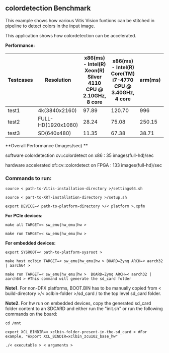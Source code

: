 ## colordetection Benchmark

This example shows how various Vitis Vision funtions can be stitched in pipeline to detect colors in the input image.

This application shows how colordetection can be accelerated.

**Performance:**

| Testcases	| Resolution			| x86(ms) - Intel(R) Xeon(R) Silver 4110 CPU @ 2.10GHz, 8 core	| x86(ms) - Intel(R) Core(TM) i7-4770 CPU @ 3.40GHz, 4 core | arm(ms)	| HW(ms) |
|-----------|-----------------------|---------------------------------------------------------------|-----------------------------------------------------------|-----------|--------|
| test1	    | 4k(3840x2160)			| 							97.89								|						120.70					  			| 996		| 28.15	 |
| test2	    | FULL-HD(1920x1080)	| 							28.24								|						75.08					  			| 250.15	| 7.5	 |
| test3	   	| SD(640x480)			| 							11.35								|						67.38					  			| 38.71		| 1.5	 |


**Overall Performance (Images/sec) **

software colordetection cv::colordetect on x86    : 35 images(full-hd)/sec

hardware accelerated xf::cv::colordetect on FPGA  : 133 images(full-hd)/sec

### Commands to run:

    source < path-to-Vitis-installation-directory >/settings64.sh

    source < part-to-XRT-installation-directory >/setup.sh

    export DEVICE=< path-to-platform-directory >/< platform >.xpfm

**For PCIe devices:**

    make all TARGET=< sw_emu|hw_emu|hw >

    make run TARGET=< sw_emu|hw_emu|hw >

**For embedded devices:**

    export SYSROOT=< path-to-platform-sysroot >

    make host xclbin TARGET=< sw_emu|hw_emu|hw > BOARD=Zynq ARCH=< aarch32 | aarch64 >

    make run TARGET=< sw_emu|hw_emu|hw >  BOARD=Zynq ARCH=< aarch32 | aarch64 > #This command will generate the sd_card folder

**Note1**. For non-DFX platforms, BOOT.BIN has to be manually copied from < build-directory >/< xclbin-folder >/sd\_card / to the top level sd_card folder.

**Note2**. For hw run on embedded devices, copy the generated sd_card folder content to an SDCARD and either run the "init.sh" or run the following commands on the board:

    cd /mnt
	   
    export XCL_BINDIR=< xclbin-folder-present-in-the-sd_card > #For example, "export XCL_BINDIR=xclbin_zcu102_base_hw"
	   
    ./< executable > < arguments >
